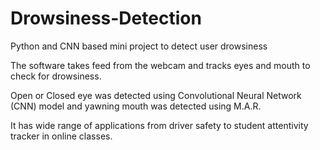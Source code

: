 # Drowsiness-Detection
Python and CNN based mini project to detect user drowsiness



The software takes feed from the webcam and tracks eyes and mouth to check for drowsiness.

Open or Closed eye was detected using Convolutional Neural Network (CNN) model and yawning mouth was detected using M.A.R.

It has wide range of applications from driver safety to student attentivity tracker in online classes.
